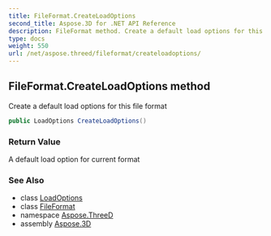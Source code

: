 ```yaml
---
title: FileFormat.CreateLoadOptions
second_title: Aspose.3D for .NET API Reference
description: FileFormat method. Create a default load options for this file format
type: docs
weight: 550
url: /net/aspose.threed/fileformat/createloadoptions/
---
```

## FileFormat.CreateLoadOptions method

Create a default load options for this file format

```csharp
public LoadOptions CreateLoadOptions()
```

### Return Value

A default load option for current format

### See Also

* class [LoadOptions](../../../aspose.threed.formats/loadoptions/)
* class [FileFormat](../)
* namespace [Aspose.ThreeD](../../../aspose.threed/)
* assembly [Aspose.3D](../../../)


